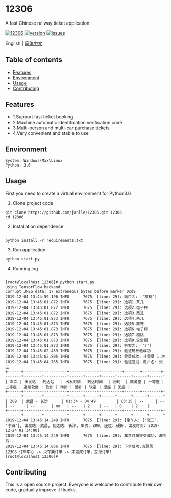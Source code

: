 # 12306 

A fast Chinese railway ticket application.

[![12306](https://img.shields.io/badge/build-passing-green)](https://github.com/janlle/12306)
[![version](https://img.shields.io/badge/12306-1.0.0-orange)](https://github.com/janlle/12306)
[![issues](https://img.shields.io/badge/issues-open-blue)](https://github.com/janlle/12306/issues)

English | [简体中文](./README-zh_CN.md)

## Table of contents

- [Features](#Features)
- [Environment](#Environment)
- [Usage](#Usage)
- [Contributing](#Contributing)


## Features

- 1.Support fast ticket booking
- 2.Machine automatic identification verification code
- 3.Multi-person and multi-car purchase tickets
- 4.Very convenient and stable to use

## Environment

```shell script
System: Windows\Max\Linux
Python: 3.6
```

## Usage

First you need to create a virtual environment for Python3.6

1. Clone project code

```shell script
git clone https://github.com/janlle/12306.git 12306
cd 12306
```

2. Installation dependence

```shell script

python install -r requirements.txt

```

3. Run application

```shell script
python start.py
```

4. Running log

```buildoutcfg

[root@localhost 12306]# python start.py
Using TensorFlow backend.
Corrupt JPEG data: 17 extraneous bytes before marker 0xd9
2019-12-04 13:44:59,196 INFO      7675  [line: 29]: 题目为: ['樱桃']
2019-12-04 13:45:01,872 INFO      7675  [line: 29]: 选项1.茶几
2019-12-04 13:45:01,872 INFO      7675  [line: 29]: 选项2.电子秤
2019-12-04 13:45:01,872 INFO      7675  [line: 29]: 选项3.蒸笼
2019-12-04 13:45:01,873 INFO      7675  [line: 29]: 选项4.茶几
2019-12-04 13:45:01,873 INFO      7675  [line: 29]: 选项5.蒸笼
2019-12-04 13:45:01,873 INFO      7675  [line: 29]: 选项6.电子秤
2019-12-04 13:45:01,873 INFO      7675  [line: 29]: 选项7.樱桃
2019-12-04 13:45:01,873 INFO      7675  [line: 29]: 选项8.安全帽
2019-12-04 13:45:01,873 INFO      7675  [line: 29]: 答案为: ['7']
2019-12-04 13:45:02,439 INFO      7675  [line: 29]: 验证码校验成功
2019-12-04 13:45:02,805 INFO      7675  [line: 29]: 登录成功，共登录 1 次
2019-12-04 13:45:04,765 INFO      7675  [line: 29]: 验证通过，用户名: 张三
+------+-------------------+-----------------------+-------+--------+--------+--------+----------+------+------+------+------+------+------+
| 车次 | 出发站 - 到达站   | 出发时间 - 到达时间　 | 历时  | 商务座 | 一等座 | 二等座 | 高级软卧 | 软卧 | 动卧 | 硬卧 | 软座 | 硬座 | 无座 |
+------+-------------------+-----------------------+-------+--------+--------+--------+----------+------+------+------+------+------+------+
| Z89  | 武昌 - 长沙　　　 | 01:34 - 04:49         | 03:15 | --     | --     | --     | --       | no   | --   | 2    | --   | 8    | 2    |
+------+-------------------+-----------------------+-------+--------+--------+--------+----------+------+------+------+------+------+------+
2019-12-04 13:45:14,249 INFO      7675  [line: 29]: [乘车人: ['张三', '李四'], 出发站: 武昌, 到达站: 长沙, 车次: Z89, 座位: 硬卧, 出发时间: 2019-12-24 01:34:00]
2019-12-04 13:45:14,249 INFO      7675  [line: 29]: 车票订单提交成功，请稍后...
2019-12-04 13:45:14,866 INFO      7675  [line: 29]: 下单成功,请登录 12306 订单中心 -> 火车票订单 -> 未完成订单，支付订单!
[root@localhost 12306]# 

```

## Contributing

This is a open source project. Everyone is welcome to contribute their own code, gradually improve it thanks.